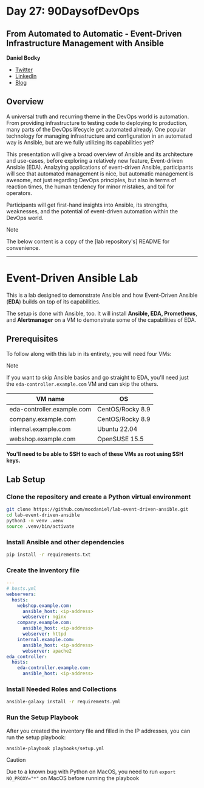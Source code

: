 # Day 27: 90DaysofDevOps

## From Automated to Automatic - Event-Driven Infrastructure Management with Ansible 

**Daniel Bodky**
- [Twitter](https://twitter.com/d_bodky)
- [LinkedIn](https://linkedin.com/in/daniel-bodky)
- [Blog](https://dbodky.me)

## Overview

A universal truth and recurring theme in the DevOps world is automation. From providing infrastructure to testing code to deploying to production, many parts of the DevOps lifecycle get automated already. One popular technology for managing infrastructure and configuration in an automated way is Ansible, but are we fully utilizing its capabilities yet?

This presentation will give a broad overview of Ansible and its architecture and use-cases, before exploring a relatively new feature, Event-driven Ansible (EDA). Analzying applications of event-driven Ansible, participants will see that automated management is nice, but automatic management is awesome, not just regarding DevOps principles, but also in terms of reaction times, the human tendency for minor mistakes, and toil for operators.

Participants will get first-hand insights into Ansible, its strengths, weaknesses, and the potential of event-driven automation within the DevOps world.

> [!NOTE]
> The below content is a copy of the [lab repository's] README for convenience.

---

# Event-Driven Ansible Lab

This is a lab designed to demonstrate Ansible and how Event-Driven Ansible (**EDA**) builds on top of its capabilities.

The setup is done with Ansible, too. It will install **Ansible, EDA, Prometheus**, and **Alertmanager** on a VM to demonstrate some of the capabilities of EDA.

## Prerequisites

To follow along with this lab in its entirety, you will need four VMs:

> [!NOTE]
> If you want to skip Ansible basics and go straight to EDA, you'll need just the `eda-controller.example.com` VM and can skip the others.

| VM name            | OS          |
|--------------------|-------------|
| eda-controller.example.com | CentOS/Rocky 8.9 |
| company.example.com        | CentOS/Rocky 8.9 |
| internal.example.com       | Ubuntu 22.04     |
| webshop.example.com        | OpenSUSE 15.5    |

**You'll need to be able to SSH to each of these VMs as root using SSH keys.**

## Lab Setup

### Clone the repository and create a Python virtual environment

```bash
git clone https://github.com/mocdaniel/lab-event-driven-ansible.git
cd lab-event-driven-ansible
python3 -m venv .venv
source .venv/bin/activate
```

### Install Ansible and other dependencies

```bash
pip install -r requirements.txt
```

### Create the inventory file

```yaml
---
# hosts.yml
webservers:
  hosts:
    webshop.example.com:
      ansible_host: <ip-address>
      webserver: nginx
    company.example.com:
      ansible_host: <ip-address>
      webserver: httpd
    internal.example.com:
      ansible_host: <ip-address>
      webserver: apache2
eda_controller:
  hosts:
    eda-controller.example.com:
      ansible_host: <ip-address>
```

### Install Needed Roles and Collections
    
```bash
ansible-galaxy install -r requirements.yml
```

### Run the Setup Playbook

After you created the inventory file and filled in the IP addresses, you can run the setup playbook:

```bash
ansible-playbook playbooks/setup.yml
```

> [!CAUTION]
> Due to a known bug with Python on MacOS, you need to run `export NO_PROXY="*"` on MacOS before running the playbook
